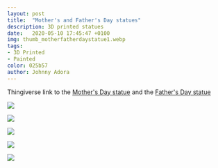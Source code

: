 ```yaml
---
layout: post
title:  "Mother's and Father's Day statues"
description: 3D printed statues
date:   2020-05-10 17:45:47 +0100
img: thumb_motherfatherdaystatue1.webp
tags: 
- 3D Printed
- Painted
color: 025b57
author: Johnny Adora
---
```


Thingiverse link to the [Mother's Day statue](https://www.thingiverse.com/thing:1541512) and the [Father's Day statue](https://www.thingiverse.com/thing:1617145)

![]({{site.baseurl}}/images/motherfatherdaystatue1.jpg)

![]({{site.baseurl}}/images/motherfatherdaystatue2.jpg)

![]({{site.baseurl}}/images/motherfatherdaystatue4.jpg)

![]({{site.baseurl}}/images/motherfatherdaystatue3.jpg)

![]({{site.baseurl}}/images/motherfatherdaystatue5.jpg)
